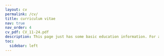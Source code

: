 ```yaml
---
layout: cv
permalink: /cv/
title: curriculum vitae
nav: true
nav_order: 4
cv_pdf: CV_11-24.pdf
description: This page just has some basic education information. For a complete research and work CV, please download the PDF.
toc:
  sidebar: left
---
```

